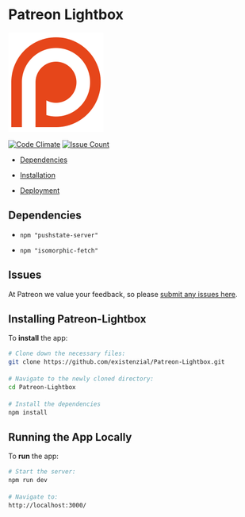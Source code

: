 # Patreon Lightbox
![CatDog](public/patreon_logo.png)

[![Code Climate](https://codeclimate.com/repos/5864295b7121ca00540011c2/badges/f7bc9916808b386fe34f/gpa.svg)](https://codeclimate.com/repos/5864295b7121ca00540011c2/feed)
[![Issue Count](https://codeclimate.com/repos/5864295b7121ca00540011c2/badges/f7bc9916808b386fe34f/issue_count.svg)](https://codeclimate.com/repos/5864295b7121ca00540011c2/feed)

* [Dependencies](#dependencies)

* [Installation](#installation)

* [Deployment](#deployment)

## <a name="dependencies"></a> Dependencies

* ```npm "pushstate-server"```

* ```npm "isomorphic-fetch"```

## <a name="issues"></a> Issues

At Patreon we value your feedback, so please [submit any issues here](https://github.com/existenzial/patreon-lightbox/issues).



## <a name="installation"></a> Installing Patreon-Lightbox
To **install** the app:

```bash
# Clone down the necessary files:
git clone https://github.com/existenzial/Patreon-Lightbox.git

# Navigate to the newly cloned directory:
cd Patreon-Lightbox

# Install the dependencies
npm install
```

## <a name="deployment"></a>Running the App Locally
To **run** the app:

```bash
# Start the server:
npm run dev

# Navigate to:
http://localhost:3000/
```